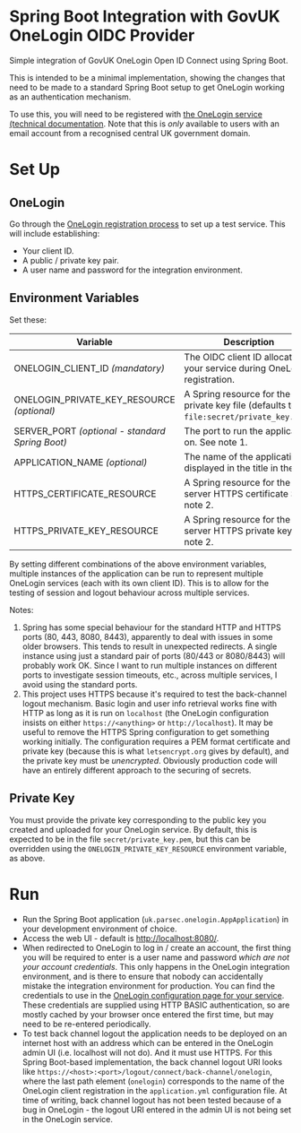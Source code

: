 # Spring Boot Integration with GovUK OneLogin OIDC Provider
Simple integration of GovUK OneLogin Open ID Connect using Spring Boot.

This is intended to be a minimal implementation, showing the changes that need to be made to
a standard Spring Boot setup to get OneLogin working as an authentication mechanism.

To use this, you will need to be registered with [the OneLogin service](https://www.sign-in.service.gov.uk/)
[(technical documentation](https://docs.sign-in.service.gov.uk/).  Note that this is *only* available to
users with an email account from a recognised central UK government domain.

# Set Up

## OneLogin

Go through the [OneLogin registration process](https://www.sign-in.service.gov.uk/getting-started) to set up a
test service.  This will include establishing:
- Your client ID.
- A public / private key pair.
- A user name and password for the integration environment.

## Environment Variables
Set these:

| Variable                                        | Description                                                                             |
|-------------------------------------------------|-----------------------------------------------------------------------------------------|
| ONELOGIN_CLIENT_ID *(mandatory)*                | The OIDC client ID allocated to your service during OneLogin registration.              |
| ONELOGIN_PRIVATE_KEY_RESOURCE *(optional)*      | A Spring resource for the private key file (defaults to `file:secret/private_key.pem`). |
| SERVER_PORT *(optional - standard Spring Boot)* | The port to run the application on.  See note 1.                                        |
| APPLICATION_NAME *(optional)*                   | The name of the application displayed in the title in the UI.                           |
| HTTPS_CERTIFICATE_RESOURCE                      | A Spring resource for the server HTTPS certificate See note 2.                          |
| HTTPS_PRIVATE_KEY_RESOURCE                      | A Spring resource for the server HTTPS private key See note 2.                          |

By setting different combinations of the above environment variables, multiple instances of the application can
be run to represent multiple OneLogin services (each with its own client ID).  This is to allow for the testing of
session and logout behaviour across multiple services.

Notes:

1. Spring has some special behaviour for the standard HTTP and HTTPS ports (80, 443, 8080, 8443), apparently to deal 
   with issues in some older browsers.  This tends to result in unexpected redirects.  A single instance using just a
   standard pair of ports (80/443 or 8080/8443) will probably work OK.  Since I want to run multiple instances on
   different ports to investigate session timeouts, etc., across multiple services, I avoid using the standard ports.
2. This project uses HTTPS because it's required to test the back-channel logout mechanism.  Basic login and user info
   retrieval works fine with HTTP as long as it is run on `localhost` (the OneLogin configuration insists on either
   `https://<anything>` or `http://localhost`).  It may be useful to remove the HTTPS Spring configuration to get
   something working initially.  The configuration requires a PEM format certificate and private key (because this is
   what `letsencrypt.org` gives by default), and the private key must be *unencrypted*.  Obviously production code
   will have an entirely different approach to the securing of secrets.

## Private Key
You must provide the private key corresponding to the public key you created and uploaded for your OneLogin service.
By default, this is expected to be in the file `secret/private_key.pem`, but this can be overridden using the
`ONELOGIN_PRIVATE_KEY_RESOURCE` environment variable, as above.

# Run
- Run the Spring Boot application (`uk.parsec.onelogin.AppApplication`) in your development environment of choice.
- Access the web UI - default is [http://localhost:8080/]().
- When redirected to OneLogin to log in / create an account, the first thing you will be required to enter is a user
  name and password *which are not your account credentials*.  This only happens in the OneLogin integration
  environment, and is there to ensure that nobody can accidentally mistake the integration environment for production.
  You can find the credentials to use in the
  [OneLogin configuration page for your service](https://admin.sign-in.service.gov.uk/services).  These credentials
  are supplied using HTTP BASIC authentication, so are mostly cached by your browser once entered the first time,
  but may need to be re-entered periodically.
- To test back channel logout the application needs to be deployed on an internet host with an address which can be
  entered in the OneLogin admin UI (i.e. localhost will not do).  And it must use HTTPS.  For this Spring Boot-based
  implementation, the back channel logout URI looks like `https://<host>:<port>/logout/connect/back-channel/onelogin`,
  where the last path element (`onelogin`) corresponds to the name of the OneLogin client registration in the
  `application.yml` configuration file.  At time of writing, back channel logout has not been tested because of a
  bug in OneLogin - the logout URI entered in the admin UI is not being set in the OneLogin service.
